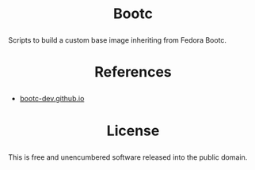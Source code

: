 ﻿<!-- This is free and unencumbered software released into the public domain -->

# <p align=center>Bootc

Scripts to build a custom base image inheriting from Fedora Bootc.

# <p align=center>References

- [bootc-dev.github.io](https://bootc-dev.github.io)

# <p align=center>License

This is free and unencumbered software released into the public domain.
